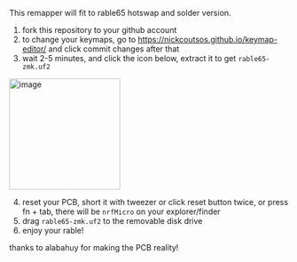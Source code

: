 This remapper will fit to rable65 hotswap and solder version.

1. fork this repository to your github account
2. to change your keymaps, go to https://nickcoutsos.github.io/keymap-editor/ and click commit changes after that
3. wait 2-5 minutes, and click the icon below, extract it to get `rable65-zmk.uf2`
<img width="200" alt="image" src="https://user-images.githubusercontent.com/4716813/201031127-8ad72740-274c-45c0-92e2-17519cca9c49.png">

4. reset your PCB, short it with tweezer or click reset button twice, or press fn + tab, there will be `nrfMicro` on your explorer/finder
5. drag `rable65-zmk.uf2` to the removable disk drive
6. enjoy your rable!

thanks to alabahuy for making the PCB reality!
